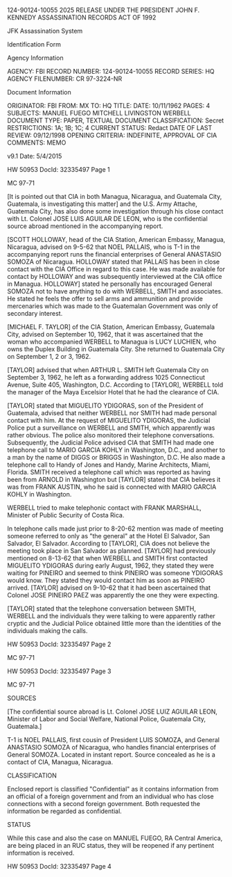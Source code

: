 124-90124-10055 2025 RELEASE UNDER THE PRESIDENT JOHN F. KENNEDY ASSASSINATION RECORDS ACT OF 1992

JFK Assassination System

Identification Form

Agency Information

AGENCY: FBI
RECORD NUMBER: 124-90124-10055
RECORD SERIES: HQ
AGENCY FILENUMBER: CR 97-3224-NR

Document Information

ORIGINATOR: FBI
FROM: MX
TO: HQ
TITLE:
DATE: 10/11/1962
PAGES: 4
SUBJECTS:
MANUEL FUEGO
MITCHELL LIVINGSTON WERBELL
DOCUMENT TYPE: PAPER, TEXTUAL DOCUMENT
CLASSIFICATION: Secret
RESTRICTIONS: 1A; 1B; 1C; 4
CURRENT STATUS: Redact
DATE OF LAST REVIEW: 09/12/1998
OPENING CRITERIA: INDEFINITE, APPROVAL OF CIA
COMMENTS: MEMO

v9.1
Date: 5/4/2015

HW 50953 DocId: 32335497 Page 1

MC 97-71

[It is pointed out that CIA in both Managua, Nicaragua, and Guatemala City, Guatemala, is investigating this matter] and the U.S. Army Attache, Guatemala City, has also done some investigation through his close contact with Lt. Colonel JOSE LUIS AGUILAR DE LEON, who is the confidential source abroad mentioned in the accompanying report.

[SCOTT HOLLOWAY, head of the CIA Station, American Embassy, Managua, Nicaragua, advised on 9-5-62 that NOEL PALLAIS, who is T-1 in the accompanying report runs the financial enterprises of General ANASTASIO SOMOZA of Nicaragua. HOLLOWAY stated that PALLAIS has been in close contact with the CIA Office in regard to this case. He was made available for contact by HOLLOWAY and was subsequently interviewed at the CIA office in Managua. HOLLOWAY] stated he personally has encouraged General SOMOZA not to have anything to do with WERBELL, SMITH and associates. He stated he feels the offer to sell arms and ammunition and provide mercenaries which was made to the Guatemalan Government was only of secondary interest.

[MICHAEL F. TAYLOR] of the CIA Station, American Embassy, Guatemala City, advised on September 10, 1962, that it was ascertained that the woman who accompanied WERBELL to Managua is LUCY LUCHIEN, who owns the Duplex Building in Guatemala City. She returned to Guatemala City on September 1, 2 or 3, 1962.

[TAYLOR] advised that when ARTHUR L. SMITH left Guatemala City on September 3, 1962, he left as a forwarding address 1025 Connecticut Avenue, Suite 405, Washington, D.C. According to [TAYLOR], WERBELL told the manager of the Maya Excelsior Hotel that he had the clearance of CIA.

[TAYLOR] stated that MIGUELITO YDIGORAS, son of the President of Guatemala, advised that neither WERBELL nor SMITH had made personal contact with him. At the request of MIGUELITO YDIGORAS, the Judicial Police put a surveillance on WERBELL and SMITH, which apparently was rather obvious. The police also monitored their telephone conversations. Subsequently, the Judicial Police advised CIA that SMITH had made one telephone call to MARIO GARCIA KOHLY in Washington, D.C., and another to a man by the name of DIGGS or BRIGGS in Washington, D.C. He also made a telephone call to Handy of Jones and Handy, Marine Architects, Miami, Florida. SMITH received a telephone call which was reported as having been from ARNOLD in Washington but [TAYLOR] stated that CIA believes it was from FRANK AUSTIN, who he said is connected with MARIO GARCIA KOHLY in Washington.

WERBELL tried to make telephonic contact with FRANK MARSHALL, Minister of Public Security of Costa Rica.

In telephone calls made just prior to 8-20-62 mention was made of meeting someone referred to only as "the general" at the Hotel El Salvador, San Salvador, El Salvador. According to [TAYLOR], CIA does not believe the meeting took place in San Salvador as planned. [TAYLOR] had previously mentioned on 8-13-62 that when WERBELL and SMITH first contacted MIGUELITO YDIGORAS during early August, 1962, they stated they were waiting for PINEIRO and seemed to think PINEIRO was someone YDIGORAS would know. They stated they would contact him as soon as PINEIRO arrived. [TAYLOR] advised on 9-10-62 that it had been ascertained that Colonel JOSE PINEIRO PAEZ was apparently the one they were expecting.

[TAYLOR] stated that the telephone conversation between SMITH, WERBELL and the individuals they were talking to were apparently rather cryptic and the Judicial Police obtained little more than the identities of the individuals making the calls.

HW 50953 DocId: 32335497 Page 2

MC 97-71

HW 50953 DocId: 32335497 Page 3

MC 97-71

SOURCES

[The confidential source abroad is Lt. Colonel JOSE LUIZ AGUILAR LEON, Minister of Labor and Social Welfare, National Police, Guatemala City, Guatemala.]

T-1 is NOEL PALLAIS, first cousin of President LUIS SOMOZA, and General ANASTASIO SOMOZA of Nicaragua, who handles financial enterprises of General SOMOZA. Located in instant report. Source concealed as he is a contact of CIA, Managua, Nicaragua.

CLASSIFICATION

Enclosed report is classified "Confidential" as it contains information from an official of a foreign government and from an individual who has close connections with a second foreign government. Both requested the information be regarded as confidential.

STATUS

While this case and also the case on MANUEL FUEGO, RA Central America, are being placed in an RUC status, they will be reopened if any pertinent information is received.

HW 50953 DocId: 32335497 Page 4
